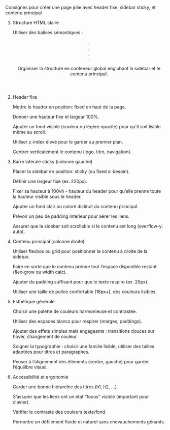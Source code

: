 Consignes pour créer une page jolie avec header fixe, sidebar sticky, et contenu principal
1. Structure HTML claire

    Utiliser des balises sémantiques : <header>, <aside>, <main>, <nav>.

    Organiser la structure en conteneur global englobant la sidebar et le contenu principal.

2. Header fixe

    Mettre le header en position: fixed en haut de la page.

    Donner une hauteur fixe et largeur 100%.

    Ajouter un fond visible (couleur ou légère opacité) pour qu'il soit lisible même au scroll.

    Utiliser z-index élevé pour le garder au premier plan.

    Centrer verticalement le contenu (logo, titre, navigation).

3. Barre latérale sticky (colonne gauche)

    Placer la sidebar en position: sticky (ou fixed si besoin).

    Définir une largeur fixe (ex. 220px).

    Fixer sa hauteur à 100vh - hauteur du header pour qu’elle prenne toute la hauteur visible sous le header.

    Ajouter un fond clair ou coloré distinct du contenu principal.

    Prévoir un peu de padding intérieur pour aérer les liens.

    Assurer que la sidebar soit scrollable si le contenu est long (overflow-y: auto).

4. Contenu principal (colonne droite)

    Utiliser flexbox ou grid pour positionner le contenu à droite de la sidebar.

    Faire en sorte que le contenu prenne tout l’espace disponible restant (flex-grow ou width calc).

    Ajouter du padding suffisant pour que le texte respire (ex. 20px).

    Utiliser une taille de police confortable (16px+), des couleurs lisibles.



6. Esthétique générale

    Choisir une palette de couleurs harmonieuse et contrastée.

    Utiliser des espaces blancs pour respirer (marges, paddings).

    Ajouter des effets simples mais engageants : transitions douces sur hover, changement de couleur.

    Soigner la typographie : choisir une famille lisible, utiliser des tailles adaptées pour titres et paragraphes.

    Penser à l’alignement des éléments (centre, gauche) pour garder l’équilibre visuel.

7. Accessibilité et ergonomie

    Garder une bonne hiérarchie des titres (h1, h2, …).

    S’assurer que les liens ont un état “focus” visible (important pour clavier).

    Vérifier le contraste des couleurs texte/fond.

    Permettre un défilement fluide et naturel sans chevauchements gênants.
